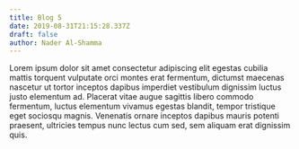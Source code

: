 ```yaml
---
title: Blog 5
date: 2019-08-31T21:15:28.337Z
draft: false
author: Nader Al-Shamma
---
```

Lorem ipsum dolor sit amet consectetur adipiscing elit egestas cubilia mattis torquent vulputate orci montes erat fermentum, dictumst maecenas nascetur ut tortor inceptos dapibus imperdiet vestibulum dignissim luctus justo elementum ad. Placerat vitae augue sagittis libero commodo fermentum, luctus elementum vivamus egestas blandit, tempor tristique eget sociosqu magnis. Venenatis ornare inceptos dapibus mauris potenti praesent, ultricies tempus nunc lectus cum sed, sem aliquam erat dignissim quis.
